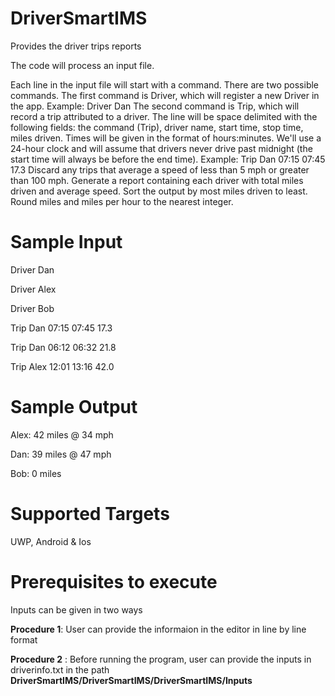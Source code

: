# DriverSmartIMS
Provides the driver trips reports

The code will process an input file.

Each line in the input file will start with a command. There are two possible commands.
The first command is Driver, which will register a new Driver in the app. Example: Driver
Dan The second command is Trip, which will record a trip attributed to a driver. The line
will be space delimited with the following fields: the command (Trip), driver name, start
time, stop time, miles driven. Times will be given in the format of hours:minutes. We'll
use a 24-hour clock and will assume that drivers never drive past midnight (the start
time will always be before the end time). Example: Trip Dan 07:15 07:45 17.3 Discard any
trips that average a speed of less than 5 mph or greater than 100 mph. Generate a
report containing each driver with total miles driven and average speed. Sort the output
by most miles driven to least. Round miles and miles per hour to the nearest integer.

# Sample Input
Driver Dan

Driver Alex

Driver Bob

Trip Dan 07:15 07:45 17.3

Trip Dan 06:12 06:32 21.8

Trip Alex 12:01 13:16 42.0

# Sample Output
Alex: 42 miles @ 34 mph

Dan: 39 miles @ 47 mph

Bob: 0 miles

# Supported Targets
UWP, Android & Ios

# Prerequisites to execute 

Inputs can be given in two ways

**Procedure 1**:  User can provide the informaion in the editor in line by line format

**Procedure 2** : Before running the program, user can provide the inputs in driverinfo.txt in the path **DriverSmartIMS/DriverSmartIMS/DriverSmartIMS/Inputs**

